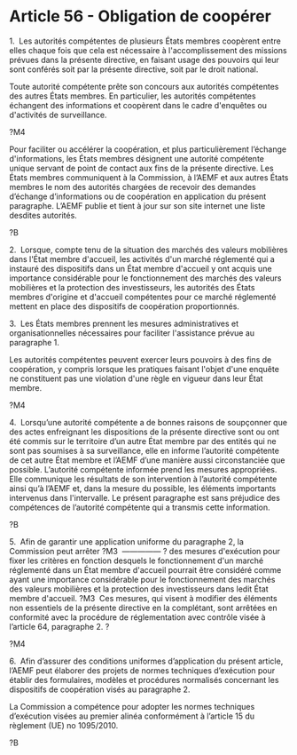 # Article 56 - Obligation de coopérer


1.  Les autorités compétentes de plusieurs États membres coopèrent entre elles chaque fois que cela est nécessaire à l'accomplissement des missions prévues dans la présente directive, en faisant usage des pouvoirs qui leur sont conférés soit par la présente directive, soit par le droit national.

Toute autorité compétente prête son concours aux autorités compétentes des autres États membres. En particulier, les autorités compétentes échangent des informations et coopèrent dans le cadre d'enquêtes ou d'activités de surveillance.

?M4

Pour faciliter ou accélérer la coopération, et plus particulièrement l’échange d'informations, les États membres désignent une autorité compétente unique servant de point de contact aux fins de la présente directive. Les États membres communiquent à la Commission, à l’AEMF et aux autres États membres le nom des autorités chargées de recevoir des demandes d’échange d’informations ou de coopération en application du présent paragraphe. L’AEMF publie et tient à jour sur son site internet une liste desdites autorités.

?B

2.  Lorsque, compte tenu de la situation des marchés des valeurs mobilières dans l'État membre d'accueil, les activités d'un marché réglementé qui a instauré des dispositifs dans un État membre d'accueil y ont acquis une importance considérable pour le fonctionnement des marchés des valeurs mobilières et la protection des investisseurs, les autorités des États membres d'origine et d'accueil compétentes pour ce marché réglementé mettent en place des dispositifs de coopération proportionnés.

3.  Les États membres prennent les mesures administratives et organisationnelles nécessaires pour faciliter l'assistance prévue au paragraphe 1.

Les autorités compétentes peuvent exercer leurs pouvoirs à des fins de coopération, y compris lorsque les pratiques faisant l'objet d'une enquête ne constituent pas une violation d'une règle en vigueur dans leur État membre.

?M4

4.  Lorsqu’une autorité compétente a de bonnes raisons de soupçonner que des actes enfreignant les dispositions de la présente directive sont ou ont été commis sur le territoire d’un autre État membre par des entités qui ne sont pas soumises à sa surveillance, elle en informe l’autorité compétente de cet autre État membre et l’AEMF d’une manière aussi circonstanciée que possible. L’autorité compétente informée prend les mesures appropriées. Elle communique les résultats de son intervention à l’autorité compétente ainsi qu’à l’AEMF et, dans la mesure du possible, les éléments importants intervenus dans l'intervalle. Le présent paragraphe est sans préjudice des compétences de l’autorité compétente qui a transmis cette information.

?B

5.  Afin de garantir une application uniforme du paragraphe 2, la Commission peut arrêter ?M3  ————— ? des mesures d'exécution pour fixer les critères en fonction desquels le fonctionnement d'un marché réglementé dans un État membre d'accueil pourrait être considéré comme ayant une importance considérable pour le fonctionnement des marchés des valeurs mobilières et la protection des investisseurs dans ledit État membre d'accueil. ?M3  Ces mesures, qui visent à modifier des éléments non essentiels de la présente directive en la complétant, sont arrêtées en conformité avec la procédure de réglementation avec contrôle visée à l’article 64, paragraphe 2. ?

?M4

6.  Afin d’assurer des conditions uniformes d’application du présent article, l’AEMF peut élaborer des projets de normes techniques d’exécution pour établir des formulaires, modèles et procédures normalisés concernant les dispositifs de coopération visés au paragraphe 2.

La Commission a compétence pour adopter les normes techniques d’exécution visées au premier alinéa conformément à l’article 15 du règlement (UE) no 1095/2010.

?B
